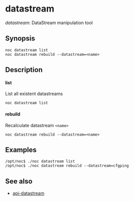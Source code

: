 # datastream

*datastream*: DataStream manipulation tool

## Synopsis

    noc datastream list
    noc datastream rebuild --datastream=<name>

## Description

#### list

List all existent datastreams

    noc datastream list

#### rebuild

Recalculate datastream `<name>`

    noc datastream rebuild --datastream=<name>


## Examples

    /opt/noc$ ./noc datastream list
    /opt/noc$ ./noc datastream rebuild --datastream=cfgping

## See also

* [api-datastream](../../../dev/api/datastream/index.md)
